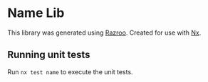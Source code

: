# Name Lib

This library was generated using [Razroo](https://razroo.com).
Created for use with [Nx](https://nx.dev).

## Running unit tests

Run `nx test name` to execute the unit tests.
